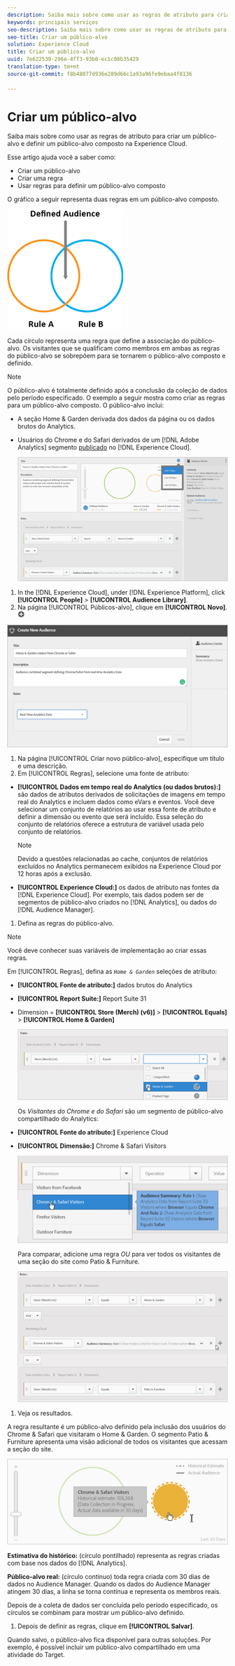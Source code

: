 ```yaml
---
description: Saiba mais sobre como usar as regras de atributo para criar um público-alvo e definir um público-alvo composto na Experience Cloud.
keywords: principais serviços
seo-description: Saiba mais sobre como usar as regras de atributo para criar um público-alvo e definir um público-alvo composto na Experience Cloud.
seo-title: Criar um público-alvo
solution: Experience Cloud
title: Criar um público-alvo
uuid: 7e622539-296e-4ff3-93b0-ec1c08b35429
translation-type: tm+mt
source-git-commit: f8b48077d936e289d66c1a93a96fe9ebaa4f0136

---
```



# Criar um público-alvo

Saiba mais sobre como usar as regras de atributo para criar um público-alvo e definir um público-alvo composto na Experience Cloud.

Esse artigo ajuda você a saber como:

* Criar um público-alvo
* Criar uma regra
* Usar regras para definir um público-alvo composto


O gráfico a seguir representa duas regras em um público-alvo composto.

![](assets/audience_sharing.png)

Cada círculo representa uma regra que define a associação do público-alvo. Os visitantes que se qualificam como membros em ambas as regras do público-alvo se sobrepõem para se tornarem o público-alvo composto e definido.

>[!NOTE]
>
>O público-alvo é totalmente definido após a conclusão da coleção de dados pelo período especificado.
O exemplo a seguir mostra como criar as regras para um público-alvo composto. O público-alvo inclui:

* A seção Home &amp; Garden derivada dos dados da página ou os dados brutos do Analytics.
* Usuários do Chrome e do Safari derivados de um [!DNL Adobe Analytics] segmento [publicado](../audience-library/audience-library.md#task_32FEEFE0B32E4E388CD4D892D727282A) no [!DNL Experience Cloud].


   ![](assets/audience_create.png)

1. In the [!DNL Experience Cloud], under [!DNL Experience Platform], click **[!UICONTROL People]** &gt; **[!UICONTROL Audience Library]**.
1. Na página [!UICONTROL Públicos-alvo], clique em **[!UICONTROL Novo]**. ![](assets/add_icon_small.png)

![Resultado da etapa](assets/audience_create_new.png)

1. Na página [!UICONTROL Criar novo público-alvo], especifique um título e uma descrição.
1. Em [!UICONTROL Regras], selecione uma fonte de atributo:

* **[!UICONTROL Dados em tempo real do Analytics (ou dados brutos):]** são dados de atributos derivados de solicitações de imagens em tempo real do Analytics e incluem dados como eVars e eventos. Você deve selecionar um conjunto de relatórios ao usar essa fonte de atributo e definir a dimensão ou evento que será incluído. Essa seleção do conjunto de relatórios oferece a estrutura de variável usada pelo conjunto de relatórios.

   >[!NOTE]
   >
   >Devido a questões relacionadas ao cache, conjuntos de relatórios excluídos no Analytics permanecem exibidos na Experience Cloud por 12 horas após a exclusão.

* **[!UICONTROL Experience Cloud:]** os dados de atributo nas fontes da [!DNL Experience Cloud]. Por exemplo, tais dados podem ser de segmentos de público-alvo criados no [!DNL Analytics], ou dados do [!DNL Audience Manager].

1. Defina as regras do público-alvo.

>[!NOTE]
>
>Você deve conhecer suas variáveis de implementação ao criar essas regras.

Em [!UICONTROL Regras], defina as *`Home & Garden`* seleções de atributo:

* **[!UICONTROL Fonte de atributo:]** dados brutos do Analytics
* **[!UICONTROL Report Suite:]** Report Suite 31
* Dimension = **[!UICONTROL Store (Merch) (v6)]** &gt; **[!UICONTROL Equals]** &gt; **[!UICONTROL Home &amp; Garden]**

   ![](assets/home_garden.png)

   Os *Visitantes do Chrome e do Safari* são um segmento de público-alvo compartilhado do Analytics:

* **[!UICONTROL Fonte do atributo:]** Experience Cloud
* **[!UICONTROL Dimensão:]** Chrome &amp; Safari Visitors

   ![](assets/chrome_safari.png)

   Para comparar, adicione uma regra *OU* para ver todos os visitantes de uma seção do site como Patio &amp; Furniture.

   ![](assets/audiences_rule_patio.png)

1. Veja os resultados.

A regra resultante é um público-alvo definido pela inclusão dos usuários do Chrome &amp; Safari que visitaram o Home &amp; Garden. O segmento Patio &amp; Furniture apresenta uma visão adicional de todos os visitantes que acessam a seção do site.

![](assets/defined_audience.png)

**Estimativa do histórico:** (círculo pontilhado) representa as regras criadas com base nos dados do [!DNL Analytics].

**Público-alvo real:** (círculo contínuo) toda regra criada com 30 dias de dados no Audience Manager. Quando os dados do Audience Manager atingem 30 dias, a linha se torna contínua e representa os membros reais.

Depois de a coleta de dados ser concluída pelo período especificado, os círculos se combinam para mostrar um público-alvo definido.

1. Depois de definir as regras, clique em **[!UICONTROL Salvar]**.

Quando salvo, o público-alvo fica disponível para outras soluções. Por exemplo, é possível incluir um público-alvo compartilhado em uma atividade do Target.

